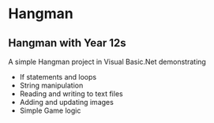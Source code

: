 # Hangman
## Hangman with Year 12s

A simple Hangman project in Visual Basic.Net demonstrating
* If statements and loops
* String manipulation
* Reading and writing to text files
* Adding and updating images
* Simple Game logic

